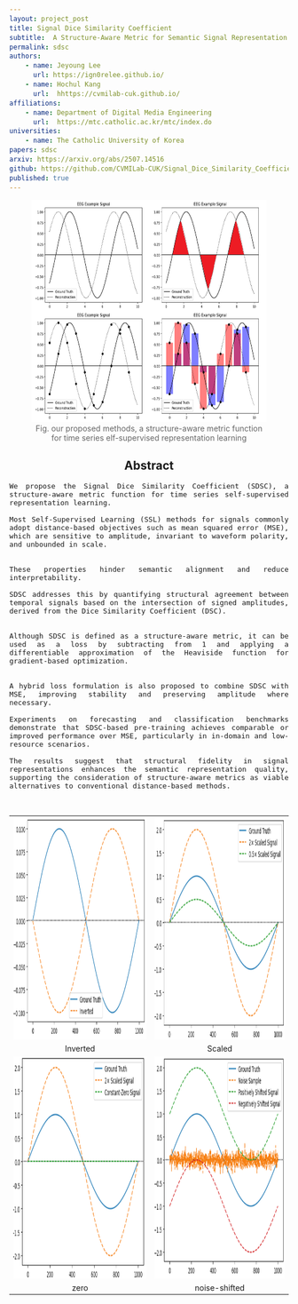 ```yaml
---
layout: project_post
title: Signal Dice Similarity Coefficient
subtitle:  A Structure-Aware Metric for Semantic Signal Representation Learning
permalink: sdsc
authors: 
    - name: Jeyoung Lee
      url: https://ign0relee.github.io/
    - name: Hochul Kang
      url:  hhttps://cvmilab-cuk.github.io/
affiliations:
    - name: Department of Digital Media Engineering
      url:  https://mtc.catholic.ac.kr/mtc/index.do
universities:
    - name: The Catholic University of Korea
papers: sdsc
arxiv: https://arxiv.org/abs/2507.14516
github: https://github.com/CVMILab-CUK/Signal_Dice_Similarity_Coefficient
published: true
---
```


<figure style="text-align: center;">
    <img src="./assets/img/projects/sdsc/fig2.png" width="656" height="400" layout="responsive" alt="" class="mb3">
    <figcaption style="font-size: 14px; color: #666;">Fig. our proposed methods, a structure-aware metric function for time series elf-supervised representation learning</figcaption>
</figure>

<center>
    <h2>
        Abstract
    </h2>
</center>
<div style="max-width: 600px; margin: 0 auto; font-size:15px; text-align: justify; line-height: 1.0">
    
    We propose the Signal Dice Similarity Coefficient (SDSC), a structure-aware metric function for time series self-supervised representation learning. 

    Most Self-Supervised Learning (SSL) methods for signals commonly adopt distance-based objectives such as mean squared error (MSE), which are sensitive to amplitude, invariant to waveform polarity, and unbounded in scale. 


    These properties hinder semantic alignment and reduce interpretability. 

    SDSC addresses this by quantifying structural agreement between temporal signals based on the intersection of signed amplitudes, derived from the Dice Similarity Coefficient (DSC).


    Although SDSC is defined as a structure-aware metric, it can be used as a loss by subtracting from 1 and applying a differentiable approximation of the Heaviside function for gradient-based optimization. 


    A hybrid loss formulation is also proposed to combine SDSC with MSE, improving stability and preserving amplitude where necessary.

    Experiments on forecasting and classification benchmarks demonstrate that SDSC-based pre-training achieves comparable or improved performance over MSE, particularly in in-domain and low-resource scenarios. 

    The results suggest that structural fidelity in signal representations enhances the semantic representation quality, supporting the consideration of structure-aware metrics as viable alternatives to conventional distance-based methods.

</div>

<br/>


|||
|:---:|:---:|
|<img src="./assets/img/projects/sdsc/fig1_a.png" width="656" height="400" layout="responsive" alt="" class="mb3">| <img src="./assets/img/projects/sdsc/fig1_b.png" width="656" height="400" layout="responsive" alt="" class="mb3">|
|Inverted|Scaled|
|<img src="./assets/img/projects/sdsc/fig1_c.png" width="656" height="400" layout="responsive" alt="" class="mb3">| <img src="./assets/img/projects/sdsc/fig1_d.png" width="656" height="400" layout="responsive" alt="" class="mb3">|
|zero|noise-shifted|

